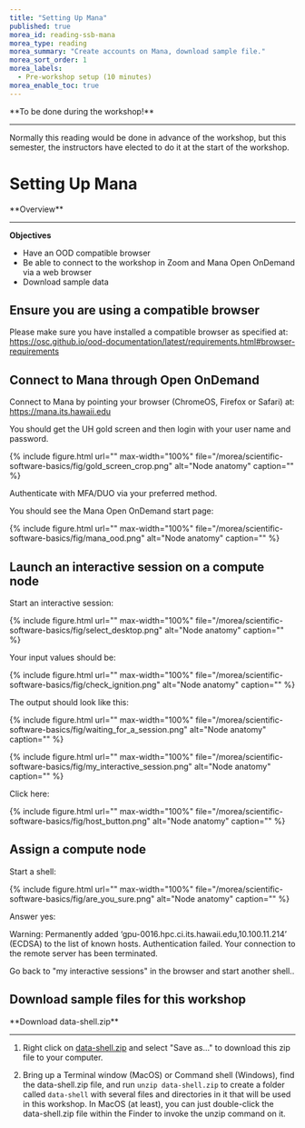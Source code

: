 ```yaml
---
title: "Setting Up Mana"
published: true
morea_id: reading-ssb-mana
morea_type: reading
morea_summary: "Create accounts on Mana, download sample file."
morea_sort_order: 1
morea_labels:
  - Pre-workshop setup (10 minutes)
morea_enable_toc: true
---
```




<div class="alert alert-danger mt-3" role="alert" markdown="1">
<i class="fa-solid fa-circle-exclamation fa-xl"></i> **To be done during the workshop!**
<hr/>
Normally this reading would be done in advance of the workshop, but this semester, the instructors have elected to do it at the start of the workshop.

</div>

# Setting Up Mana

<div class="alert alert-success mt-3" role="alert" markdown="1">
<i class="fa-solid fa-globe fa-xl"></i> **Overview**
<hr/>

**Objectives**
  * Have an OOD compatible browser
  * Be able to connect to the workshop in Zoom and Mana Open OnDemand via a web browser
  * Download sample data
</div>

## Ensure you are using a compatible browser

Please make sure you have installed a compatible browser as specified at: <https://osc.github.io/ood-documentation/latest/requirements.html#browser-requirements>

## Connect to Mana through Open OnDemand

Connect to Mana by pointing your browser (ChromeOS, Firefox or Safari) at: <https://mana.its.hawaii.edu>

You should get the UH gold screen and then login with your user name and password.

{% include figure.html url="" max-width="100%" file="/morea/scientific-software-basics/fig/gold_screen_crop.png" alt="Node anatomy" caption="" %}

Authenticate with MFA/DUO via your preferred method.

You should see the Mana Open OnDemand start page:

{% include figure.html url="" max-width="100%" file="/morea/scientific-software-basics/fig/mana_ood.png" alt="Node anatomy" caption="" %}

## Launch an interactive session on a compute node

Start an interactive session:

{% include figure.html url="" max-width="100%" file="/morea/scientific-software-basics/fig/select_desktop.png" alt="Node anatomy" caption="" %}

Your input values should be:

{% include figure.html url="" max-width="100%" file="/morea/scientific-software-basics/fig/check_ignition.png" alt="Node anatomy" caption="" %}

The output should look like this:

{% include figure.html url="" max-width="100%" file="/morea/scientific-software-basics/fig/waiting_for_a_session.png" alt="Node anatomy" caption="" %}

{% include figure.html url="" max-width="100%" file="/morea/scientific-software-basics/fig/my_interactive_session.png" alt="Node anatomy" caption="" %}

Click here:

{% include figure.html url="" max-width="100%" file="/morea/scientific-software-basics/fig/host_button.png" alt="Node anatomy" caption="" %}

## Assign a compute node

Start a shell:

{% include figure.html url="" max-width="100%" file="/morea/scientific-software-basics/fig/are_you_sure.png" alt="Node anatomy" caption="" %}

Answer yes:

Warning: Permanently added ‘gpu-0016.hpc.ci.its.hawaii.edu,10.100.11.214’ (ECDSA) to the list of known hosts. Authentication failed. Your connection to the remote server has been terminated.

Go back to "my interactive sessions" in the browser and start another shell..

## Download sample files for this workshop

<div class="alert alert-secondary" role="alert" markdown="1">
<i class="fa-solid fa-user-pen fa-xl"></i>  **Download data-shell.zip**
<hr/>

1. Right click on [data-shell.zip](/morea/scientific-software-basics/data/data-shell.zip) and select "Save as..." to download this zip file to your computer.

2. Bring up a Terminal window (MacOS) or Command shell (Windows), find the data-shell.zip file, and run `unzip data-shell.zip` to create a folder called `data-shell` with several files and directories in it that will be used in this workshop. In MacOS (at least), you can just double-click the data-shell.zip file within the Finder to invoke the unzip command on it.  
</div>
